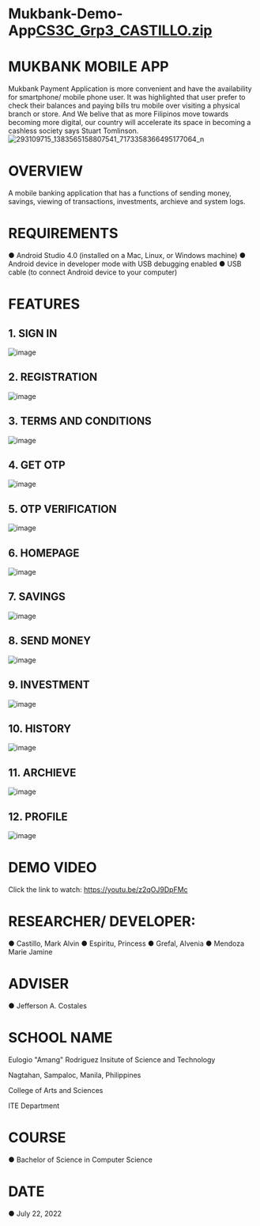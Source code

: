 # Mukbank-Demo-App[CS3C_Grp3_CASTILLO.zip](https://github.com/M-Alvin/Mukbank-Demo-App/files/9163753/CS3C_Grp3_CASTILLO.zip)
# MUKBANK MOBILE APP
Mukbank Payment Application is  more convenient and have the availability for smartphone/ mobile phone user. It was highlighted that user prefer to check their balances and paying bills tru mobile over visiting a physical branch or store. And We belive that as more Filipinos move towards becoming more digital, our country will accelerate its space in becoming a cashless society says Stuart Tomlinson.
![293109715_1383565158807541_7173358366495177064_n](https://user-images.githubusercontent.com/109755374/180353668-0c8bc14a-af06-44c3-9c39-a80a830bccf0.jpg)
# OVERVIEW  
A mobile banking application that has a functions of sending money, savings, viewing of transactions, investments, archieve and system logs.

# REQUIREMENTS
● Android Studio 4.0 (installed on a Mac, Linux, or Windows machine)
● Android device in developer mode with USB debugging enabled
● USB cable (to connect Android device to your computer)
# FEATURES
## 1. SIGN IN
![image](https://user-images.githubusercontent.com/109755374/180354043-e3515baf-fc6c-42ea-97c8-59e41069fb38.png)

## 2. REGISTRATION
![image](https://user-images.githubusercontent.com/109755374/180354053-b373827a-6284-4e52-9790-1e51a2f6c5eb.png)

## 3. TERMS AND CONDITIONS
![image](https://user-images.githubusercontent.com/109755374/180354092-7e961c3b-4eca-4ed8-a81c-6adaf5c15903.png)

## 4. GET OTP
![image](https://user-images.githubusercontent.com/109755374/180354102-ad5cc1ff-f794-4471-934b-9322e867b0e7.png)

## 5. OTP VERIFICATION
![image](https://user-images.githubusercontent.com/109755374/180354118-9f1ab02e-b317-427c-ba07-71a1efeebca6.png)

## 6. HOMEPAGE
![image](https://user-images.githubusercontent.com/109755374/180354140-b141ed96-9eda-4a38-bad8-f3549240140b.png)

## 7. SAVINGS
![image](https://user-images.githubusercontent.com/109755374/180354175-147a6c70-ee7f-494c-913b-7c878bb1ddba.png)

## 8. SEND MONEY
![image](https://user-images.githubusercontent.com/109755374/180354205-748ca6af-25df-4eaf-8f07-427d6f600d46.png)

## 9. INVESTMENT
![image](https://user-images.githubusercontent.com/109755374/180354221-f87dbb7f-ddaa-4018-8c80-d76dd3fc2124.png)

## 10. HISTORY
![image](https://user-images.githubusercontent.com/109755374/180354268-8c4fd7e3-7c11-4d0a-985e-62af7fa1d8f6.png)

## 11. ARCHIEVE
![image](https://user-images.githubusercontent.com/109755374/180354293-030749f4-398d-4294-b866-68e4908742e8.png)

## 12. PROFILE
![image](https://user-images.githubusercontent.com/109755374/180354314-751de387-6c84-4073-bebb-c0dfdffef195.png)

# DEMO VIDEO
Click the link to watch: https://youtu.be/z2qOJ9DpFMc

# RESEARCHER/ DEVELOPER:
● Castillo, Mark Alvin
● Espiritu, Princess
● Grefal, Alvenia
● Mendoza Marie Jamine

# ADVISER
● Jefferson A. Costales

# SCHOOL NAME
Eulogio "Amang" Rodriguez Insitute of Science and Technology

Nagtahan, Sampaloc, Manila, Philippines

College of Arts and Sciences

ITE Department

# COURSE
● Bachelor of Science in Computer Science

# DATE
● July 22, 2022

